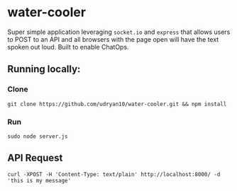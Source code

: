 water-cooler
================

Super simple application leveraging `socket.io` and `express` that allows users to POST to an API and all browsers with the page open will have the text spoken out loud. Built to enable ChatOps.

## Running locally:
### Clone
``` git clone https://github.com/udryan10/water-cooler.git && npm install ```
### Run
``` sudo node server.js ```


## API Request
```curl -XPOST -H 'Content-Type: text/plain' http://localhost:8000/ -d 'this is my message'```
